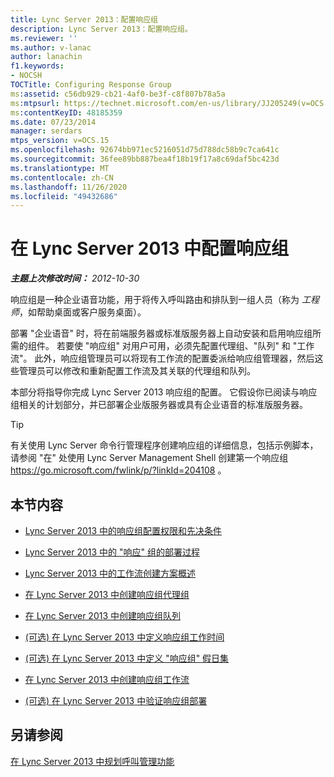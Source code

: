 ```yaml
---
title: Lync Server 2013：配置响应组
description: Lync Server 2013：配置响应组。
ms.reviewer: ''
ms.author: v-lanac
author: lanachin
f1.keywords:
- NOCSH
TOCTitle: Configuring Response Group
ms:assetid: c56db929-cb21-4af0-be3f-c8f807b78a5a
ms:mtpsurl: https://technet.microsoft.com/en-us/library/JJ205249(v=OCS.15)
ms:contentKeyID: 48185359
ms.date: 07/23/2014
manager: serdars
mtps_version: v=OCS.15
ms.openlocfilehash: 92674bb971ec5216051d75d788dc58b9c7ca641c
ms.sourcegitcommit: 36fee89bb887bea4f18b19f17a8c69daf5bc423d
ms.translationtype: MT
ms.contentlocale: zh-CN
ms.lasthandoff: 11/26/2020
ms.locfileid: "49432686"
---
```

# <a name="configuring-response-group-in-lync-server-2013"></a>在 Lync Server 2013 中配置响应组

<div data-xmlns="http://www.w3.org/1999/xhtml">

<div class="topic" data-xmlns="http://www.w3.org/1999/xhtml" data-msxsl="urn:schemas-microsoft-com:xslt" data-cs="https://msdn.microsoft.com/">

<div data-asp="https://msdn2.microsoft.com/asp">



</div>

<div id="mainSection">

<div id="mainBody">

<span> </span>

_**主题上次修改时间：** 2012-10-30_

响应组是一种企业语音功能，用于将传入呼叫路由和排队到一组人员（称为 *工程师*，如帮助桌面或客户服务桌面）。

部署 "企业语音" 时，将在前端服务器或标准版服务器上自动安装和启用响应组所需的组件。 若要使 "响应组" 对用户可用，必须先配置代理组、"队列" 和 "工作流"。 此外，响应组管理员可以将现有工作流的配置委派给响应组管理器，然后这些管理员可以修改和重新配置工作流及其关联的代理组和队列。

本部分将指导你完成 Lync Server 2013 响应组的配置。 它假设你已阅读与响应组相关的计划部分，并已部署企业版服务器或具有企业语音的标准版服务器。

<div>


> [!TIP]  
> 有关使用 Lync Server 命令行管理程序创建响应组的详细信息，包括示例脚本，请参阅 "在" 处使用 Lync Server Management Shell 创建第一个响应组 <A href="https://go.microsoft.com/fwlink/p/?linkid=204108">https://go.microsoft.com/fwlink/p/?linkId=204108</A> 。



</div>

<div>

## <a name="in-this-section"></a>本节内容

  - [Lync Server 2013 中的响应组配置权限和先决条件](lync-server-2013-response-group-configuration-permissions-and-prerequisites.md)

  - [Lync Server 2013 中的 "响应" 组的部署过程](lync-server-2013-deployment-process-for-response-group.md)

  - [Lync Server 2013 中的工作流创建方案概述](lync-server-2013-overview-of-workflow-creation-scenarios.md)

  - [在 Lync Server 2013 中创建响应组代理组](lync-server-2013-create-response-group-agent-groups.md)

  - [在 Lync Server 2013 中创建响应组队列](lync-server-2013-create-response-group-queues.md)

  - [ (可选) 在 Lync Server 2013 中定义响应组工作时间](lync-server-2013-optional-define-response-group-business-hours.md)

  - [ (可选) 在 Lync Server 2013 中定义 "响应组" 假日集](lync-server-2013-optional-define-response-group-holiday-sets.md)

  - [在 Lync Server 2013 中创建响应组工作流](lync-server-2013-create-response-group-workflows.md)

  - [ (可选) 在 Lync Server 2013 中验证响应组部署](lync-server-2013-optional-verify-response-group-deployment.md)

</div>

<div>

## <a name="see-also"></a>另请参阅


[在 Lync Server 2013 中规划呼叫管理功能](lync-server-2013-planning-for-call-management-features.md)  
  

</div>

</div>

<span> </span>

</div>

</div>

</div>

